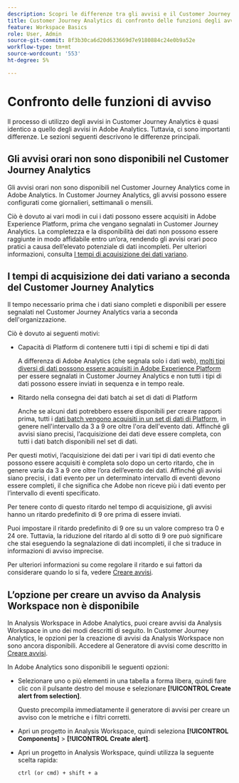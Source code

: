 ```yaml
---
description: Scopri le differenze tra gli avvisi e il Customer Journey Analytics di Adobe Analytics
title: Customer Journey Analytics di confronto delle funzioni degli avvisi e Adobe Analytics
feature: Workspace Basics
role: User, Admin
source-git-commit: 8f3b30ca6d20d633669d7e9180884c24e0b9a52e
workflow-type: tm+mt
source-wordcount: '553'
ht-degree: 5%

---
```


# Confronto delle funzioni di avviso

Il processo di utilizzo degli avvisi in Customer Journey Analytics è quasi identico a quello degli avvisi in Adobe Analytics. Tuttavia, ci sono importanti differenze. Le sezioni seguenti descrivono le differenze principali.

## Gli avvisi orari non sono disponibili nel Customer Journey Analytics

Gli avvisi orari non sono disponibili nel Customer Journey Analytics come in Adobe Analytics. In Customer Journey Analytics, gli avvisi possono essere configurati come giornalieri, settimanali o mensili.

Ciò è dovuto ai vari modi in cui i dati possono essere acquisiti in Adobe Experience Platform, prima che vengano segnalati in Customer Journey Analytics. La completezza e la disponibilità dei dati non possono essere raggiunte in modo affidabile entro un’ora, rendendo gli avvisi orari poco pratici a causa dell’elevato potenziale di dati incompleti. Per ulteriori informazioni, consulta [I tempi di acquisizione dei dati variano](#data-ingestion-times-vary-in-customer-journey-analytics).

## I tempi di acquisizione dei dati variano a seconda del Customer Journey Analytics

Il tempo necessario prima che i dati siano completi e disponibili per essere segnalati nel Customer Journey Analytics varia a seconda dell&#39;organizzazione.

Ciò è dovuto ai seguenti motivi:

* Capacità di Platform di contenere tutti i tipi di schemi e tipi di dati

  A differenza di Adobe Analytics (che segnala solo i dati web), [molti tipi diversi di dati possono essere acquisiti in Adobe Experience Platform](/help/data-ingestion/data-ingestion.md) per essere segnalati in Customer Journey Analytics e non tutti i tipi di dati possono essere inviati in sequenza e in tempo reale.

* Ritardo nella consegna dei dati batch ai set di dati di Platform

  Anche se alcuni dati potrebbero essere disponibili per creare rapporti prima, tutti i [dati batch vengono acquisiti in un set di dati di Platform](/help/data-ingestion/data-ingestion.md#ingest-and-use-batch-data.), in genere nell&#39;intervallo da 3 a 9 ore oltre l&#39;ora dell&#39;evento dati. Affinché gli avvisi siano precisi, l’acquisizione dei dati deve essere completa, con tutti i dati batch disponibili nel set di dati. <!--3 to 9 hours is a sweet spot, what we are suggesting.  -->

Per questi motivi, l’acquisizione dei dati per i vari tipi di dati evento che possono essere acquisiti è completa solo dopo un certo ritardo, che in genere varia da 3 a 9 ore oltre l’ora dell’evento dei dati. Affinché gli avvisi siano precisi, i dati evento per un determinato intervallo di eventi devono essere completi, il che significa che Adobe non riceve più i dati evento per l’intervallo di eventi specificato.

Per tenere conto di questo ritardo nel tempo di acquisizione, gli avvisi hanno un ritardo predefinito di 9 ore prima di essere inviati.

Puoi impostare il ritardo predefinito di 9 ore su un valore compreso tra 0 e 24 ore. Tuttavia, la riduzione del ritardo al di sotto di 9 ore può significare che stai eseguendo la segnalazione di dati incompleti, il che si traduce in informazioni di avviso imprecise.

Per ulteriori informazioni su come regolare il ritardo e sui fattori da considerare quando lo si fa, vedere [Creare avvisi](/help/components/c-intelligent-alerts/alert-builder.md).

<!-- Starting with "However," the rest of this information should probably go into the actual documentation where we document the option to adjust the delay. -->

## L’opzione per creare un avviso da Analysis Workspace non è disponibile

In Analysis Workspace in Adobe Analytics, puoi creare avvisi da Analysis Workspace in uno dei modi descritti di seguito. In Customer Journey Analytics, le opzioni per la creazione di avvisi da Analysis Workspace non sono ancora disponibili. Accedere al Generatore di avvisi come descritto in [Creare avvisi](/help/components/c-intelligent-alerts/alert-builder.md).

In Adobe Analytics sono disponibili le seguenti opzioni:

* Selezionare uno o più elementi in una tabella a forma libera, quindi fare clic con il pulsante destro del mouse e selezionare **[!UICONTROL Create alert from selection]**.

  Questo precompila immediatamente il generatore di avvisi per creare un avviso con le metriche e i filtri corretti.

* Apri un progetto in Analysis Workspace, quindi seleziona **[!UICONTROL Components]** > **[!UICONTROL Create alert]**.

* Apri un progetto in Analysis Workspace, quindi utilizza la seguente scelta rapida:

  `ctrl (or cmd) + shift + a`






